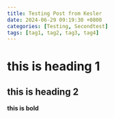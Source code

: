 ```yaml
---
title: Testing Post from Kesler
date: 2024-06-29 09:19:30 +0800
categories: [Testing, Secondtest]
tags: [tag1, tag2, tag3, tag4]
---
```



# this is heading 1
## this is heading 2
**this is bold**


